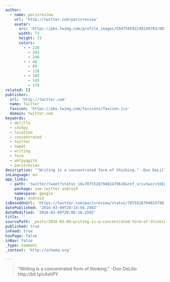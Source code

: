 ```yaml
---
author:
  - name: parisreview
    url: 'http://twitter.com/parisreview'
    avatar:
      src: 'https://pbs.twimg.com/profile_images/554754592249249793/0Di_ohBs_bigger.jpeg'
      width: 73
      height: 73
      colors:
        - - 228
          - 243
          - 248
        - - 48
          - 89
          - 118
        - - 105
          - 145
          - 170
related: []
publisher:
  url: 'http://twitter.com'
  name: Twitter
  favicon: 'https://abs.twimg.com/favicons/favicon.ico'
  domain: twitter.com
keywords:
  - delillo
  - c4shpy
  - location
  - concentrated
  - twitter
  - tweet
  - writing
  - form
  - u6fpyqgitd
  - parisreview
description: '"Writing is a concentrated form of thinking." -Don DeLillo http://bit.ly/c4shPY'
inLanguage: en
app_links:
  - path: 'twitter/tweet?status_id=707552879402479616&ref_src=twsrc%5Egoogle%7Ctwcamp%5Eandroidseo%7Ctwgr%5Estatus%7Ctwterm%5E707552879402479616'
    package: com.twitter.android
    namespace: google
    type: android
isBasedOnUrl: 'https://twitter.com/parisreview/status/707552879402479616'
datePublished: '2016-03-09T20:14:56.248Z'
dateModified: '2016-03-09T20:08:16.259Z'
title: ''
sourcePath: _posts/2016-03-09-writing-is-a-concentrated-form-of-thinking-don-delillo-h.md
published: true
inFeed: true
hasPage: false
inNav: false
_type: Comment
_context: 'http://schema.org'

---
```

> "Writing is a concentrated form of thinking&period;" -Don DeLillo http&colon;&sol;&sol;bit&period;ly&sol;c4shPY